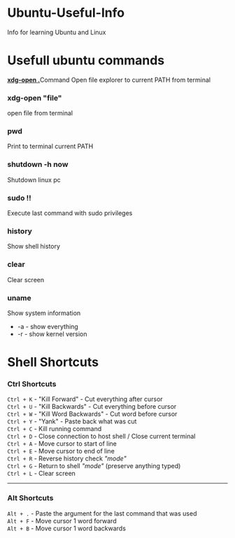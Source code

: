 # Ubuntu-Useful-Info
Info for learning Ubuntu and Linux

# Usefull ubuntu commands

<u><b>xdg-open .</u></b>Command Open file explorer to current PATH from terminal
### xdg-open "file"
open file from terminal
<h3>pwd</h3>Print to terminal current PATH
<h3>shutdown -h now</h3>Shutdown linux pc
<h3>sudo !!</h3>Execute last command with sudo privileges
<h3>history</h3>Show shell history
<h3>clear</h3>Clear screen
<h3>uname</h3>Show system information
<ul>
  <li> -a - show everything</li>
  <li> -r - show kernel version</li>
</ul> 

# Shell Shortcuts
<h3>Ctrl Shortcuts</h3>

`Ctrl + K` - "Kill Forward" - Cut everything after cursor<br>
`Ctrl + U` - "Kill Backwards" - Cut everything before cursor<br>
`Ctrl + W` - "Kill Word Backwards" - Cut word before cursor<br>
`Ctrl + Y` - "Yank" - Paste back what was cut<br>
`Ctrl + C` - Kill running command<br>
`Ctrl + D` - Close connection to host shell / Close current terminal<br>
`Ctrl + A` - Move cursor to start of line<br>
`Ctrl + E` - Move cursor to end of line<br>
`Ctrl + R` - Reverse history check <i>"mode"</i><br>
`Ctrl + G` - Return to shell <i>"mode"</i> (preserve anything typed)<br>
`Ctrl + L` - Clear screen<br>
<hr>
<h3>Alt Shortcuts</h3>

`Alt + .` - Paste the argument for the last command that was used<br>
`Alt + F` - Move cursor 1 word forward<br>
`Alt + B` - Move cursor 1 word backwards<br>
